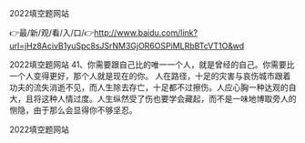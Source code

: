 2022填空题网站

👉最/新/观/看/入/口/👉http://www.baidu.com/link?url=jHz8AcivB1yuSpc8sJSrNM3GjOR6OSPiMLRbBTcVT1O&wd

2022填空题网站	41、你需要跟自己比的唯一一个人，就是曾经的自己。你需要比一个人变得更好，那个人就是现在的你。
人在路径，十足的灾害与哀伤城市跟着功夫的流失消逝不见，而人生除去存亡，十足都不过擦伤。人应心胸一种达观的自大，且将这种人情过度。人生纵然受了伤也要学会藏起，而不是一味地博取旁人的恻隐，由于那么会显得你不够坚忍。


2022填空题网站
